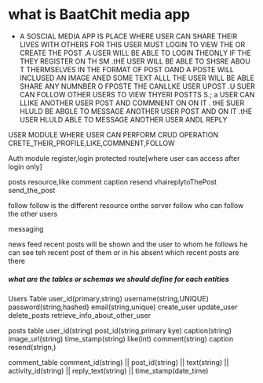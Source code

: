 # what is BaatChit media app 
 * A SOSCIAL MEDIA APP IS PLACE WHERE USER CAN SHARE THEIR LIVES WITH OTHERS 
FOR THIS USER MUST LOGIN TO VIEW THE OR  CREATE THE POST .A USER WILL BE ABLE TO LOGIN THEONLY IF THE  THEY REGISTER ON TH SM .tHE USER WILL BE ABLE TO SHSRE ABOU T THERMSELVES IN THE FORMAT OF POST OAND A POSTE WILL INCLUSED AN IMAGE ANED SOME TEXT ALLL THE USER WILL BE ABLE SHARE ANY NUMNBER O FPOSTE THE CANLLKE USER UPOST .U SUER CAN FOLLOW OTHER USERS TO VIEW THYERI POSTTS S.; a USER CAN LLIKE ANOTHER USER POST AND COMMNENT ON ON IT . tHE SUER HLULD BE ABGLE TO MESSAGE ANOTHER USER POST AND ON IT .tHE USER HLULD ABLE TO MESSAGE ANOTHER  USER ANDL REPLY 

USER MODULE 
WHERE USER CAN PERFORM CRUD OPERATION CRETE_THEIR_PROFILE,LIKE,COMMNENT,FOLLOW 

Auth module 
register,login protected route[where user can access after login only]

posts
resource,like comment caption resend vhaireplytoThePost send_the_post 

follow
follow is the different resource onthe server 
follow who can follow the other users 

messaging 

news feed 
recent posts will be shown 
and the user to whom he follows he can see teh recent post of them or in his absent which recent posts are there 

##### what are the tables or schemas we should define for each entities 

Users Table 
user_id(primary,string)  username(string,UNIQUE)  password(string,hashed) email(string,unique) 
create_user  update_user  delete_posts  retrieve_info_about_other_user 

posts table 
user_id(string)   post_id(string,primary kye)    caption(string)  image_url(string)   time_stamp(string)
like(int)    comment(string)  caption resend(strign,)

comment_table 
comment_id(string) || post_id(string) ||  text(string) ||  activity_id(string) || reply_text(string) ||  time_stamp(date_time)
